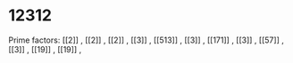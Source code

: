 # 12312

Prime factors: [[2]] , [[2]] , [[2]] , [[3]] , [[513]] , [[3]] , [[171]] , [[3]] , [[57]] , [[3]] , [[19]] , [[19]] , 